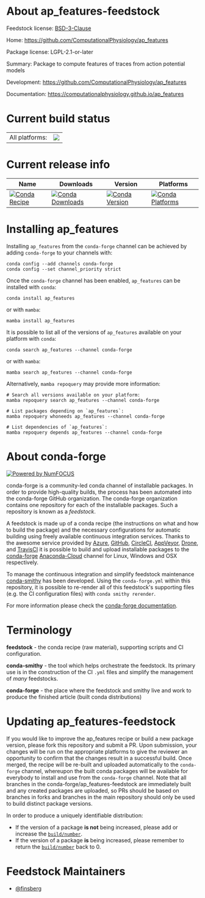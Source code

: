 About ap_features-feedstock
===========================

Feedstock license: [BSD-3-Clause](https://github.com/conda-forge/ap_features-feedstock/blob/main/LICENSE.txt)

Home: https://github.com/ComputationalPhysiology/ap_features

Package license: LGPL-2.1-or-later

Summary: Package to compute features of traces from action potential models

Development: https://github.com/ComputationalPhysiology/ap_features

Documentation: https://computationalphysiology.github.io/ap_features

Current build status
====================


<table><tr><td>All platforms:</td>
    <td>
      <a href="https://dev.azure.com/conda-forge/feedstock-builds/_build/latest?definitionId=18644&branchName=main">
        <img src="https://dev.azure.com/conda-forge/feedstock-builds/_apis/build/status/ap_features-feedstock?branchName=main">
      </a>
    </td>
  </tr>
</table>

Current release info
====================

| Name | Downloads | Version | Platforms |
| --- | --- | --- | --- |
| [![Conda Recipe](https://img.shields.io/badge/recipe-ap_features-green.svg)](https://anaconda.org/conda-forge/ap_features) | [![Conda Downloads](https://img.shields.io/conda/dn/conda-forge/ap_features.svg)](https://anaconda.org/conda-forge/ap_features) | [![Conda Version](https://img.shields.io/conda/vn/conda-forge/ap_features.svg)](https://anaconda.org/conda-forge/ap_features) | [![Conda Platforms](https://img.shields.io/conda/pn/conda-forge/ap_features.svg)](https://anaconda.org/conda-forge/ap_features) |

Installing ap_features
======================

Installing `ap_features` from the `conda-forge` channel can be achieved by adding `conda-forge` to your channels with:

```
conda config --add channels conda-forge
conda config --set channel_priority strict
```

Once the `conda-forge` channel has been enabled, `ap_features` can be installed with `conda`:

```
conda install ap_features
```

or with `mamba`:

```
mamba install ap_features
```

It is possible to list all of the versions of `ap_features` available on your platform with `conda`:

```
conda search ap_features --channel conda-forge
```

or with `mamba`:

```
mamba search ap_features --channel conda-forge
```

Alternatively, `mamba repoquery` may provide more information:

```
# Search all versions available on your platform:
mamba repoquery search ap_features --channel conda-forge

# List packages depending on `ap_features`:
mamba repoquery whoneeds ap_features --channel conda-forge

# List dependencies of `ap_features`:
mamba repoquery depends ap_features --channel conda-forge
```


About conda-forge
=================

[![Powered by
NumFOCUS](https://img.shields.io/badge/powered%20by-NumFOCUS-orange.svg?style=flat&colorA=E1523D&colorB=007D8A)](https://numfocus.org)

conda-forge is a community-led conda channel of installable packages.
In order to provide high-quality builds, the process has been automated into the
conda-forge GitHub organization. The conda-forge organization contains one repository
for each of the installable packages. Such a repository is known as a *feedstock*.

A feedstock is made up of a conda recipe (the instructions on what and how to build
the package) and the necessary configurations for automatic building using freely
available continuous integration services. Thanks to the awesome service provided by
[Azure](https://azure.microsoft.com/en-us/services/devops/), [GitHub](https://github.com/),
[CircleCI](https://circleci.com/), [AppVeyor](https://www.appveyor.com/),
[Drone](https://cloud.drone.io/welcome), and [TravisCI](https://travis-ci.com/)
it is possible to build and upload installable packages to the
[conda-forge](https://anaconda.org/conda-forge) [Anaconda-Cloud](https://anaconda.org/)
channel for Linux, Windows and OSX respectively.

To manage the continuous integration and simplify feedstock maintenance
[conda-smithy](https://github.com/conda-forge/conda-smithy) has been developed.
Using the ``conda-forge.yml`` within this repository, it is possible to re-render all of
this feedstock's supporting files (e.g. the CI configuration files) with ``conda smithy rerender``.

For more information please check the [conda-forge documentation](https://conda-forge.org/docs/).

Terminology
===========

**feedstock** - the conda recipe (raw material), supporting scripts and CI configuration.

**conda-smithy** - the tool which helps orchestrate the feedstock.
                   Its primary use is in the construction of the CI ``.yml`` files
                   and simplify the management of *many* feedstocks.

**conda-forge** - the place where the feedstock and smithy live and work to
                  produce the finished article (built conda distributions)


Updating ap_features-feedstock
==============================

If you would like to improve the ap_features recipe or build a new
package version, please fork this repository and submit a PR. Upon submission,
your changes will be run on the appropriate platforms to give the reviewer an
opportunity to confirm that the changes result in a successful build. Once
merged, the recipe will be re-built and uploaded automatically to the
`conda-forge` channel, whereupon the built conda packages will be available for
everybody to install and use from the `conda-forge` channel.
Note that all branches in the conda-forge/ap_features-feedstock are
immediately built and any created packages are uploaded, so PRs should be based
on branches in forks and branches in the main repository should only be used to
build distinct package versions.

In order to produce a uniquely identifiable distribution:
 * If the version of a package **is not** being increased, please add or increase
   the [``build/number``](https://docs.conda.io/projects/conda-build/en/latest/resources/define-metadata.html#build-number-and-string).
 * If the version of a package **is** being increased, please remember to return
   the [``build/number``](https://docs.conda.io/projects/conda-build/en/latest/resources/define-metadata.html#build-number-and-string)
   back to 0.

Feedstock Maintainers
=====================

* [@finsberg](https://github.com/finsberg/)


